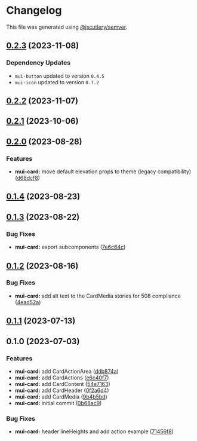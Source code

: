 # Changelog

This file was generated using [@jscutlery/semver](https://github.com/jscutlery/semver).

## [0.2.3](https://github.com/Availity/element/compare/@availity/mui-card@0.2.2...@availity/mui-card@0.2.3) (2023-11-08)

### Dependency Updates

* `mui-button` updated to version `0.4.5`
* `mui-icon` updated to version `0.7.2`
## [0.2.2](https://github.com/Availity/element/compare/@availity/mui-card@0.2.1...@availity/mui-card@0.2.2) (2023-11-07)

## [0.2.1](https://github.com/Availity/element/compare/@availity/mui-card@0.2.0...@availity/mui-card@0.2.1) (2023-10-06)

## [0.2.0](https://github.com/Availity/element/compare/@availity/mui-card@0.1.4...@availity/mui-card@0.2.0) (2023-08-28)

### Features

- **mui-card:** move default elevation props to theme (legacy compatibility) ([d68dcf8](https://github.com/Availity/element/commit/d68dcf8ac16091a7d2d37cebbe19b4645708a28b))

## [0.1.4](https://github.com/Availity/element/compare/@availity/mui-card@0.1.3...@availity/mui-card@0.1.4) (2023-08-23)

## [0.1.3](https://github.com/Availity/element/compare/@availity/mui-card@0.1.2...@availity/mui-card@0.1.3) (2023-08-22)

### Bug Fixes

- **mui-card:** export subcomponents ([7e6c64c](https://github.com/Availity/element/commit/7e6c64c3a22a20213962434b059a7096ce51899c))

## [0.1.2](https://github.com/Availity/element/compare/@availity/mui-card@0.1.1...@availity/mui-card@0.1.2) (2023-08-16)

### Bug Fixes

- **mui-card:** add alt text to the CardMedia stories for 508 compliance ([4ead52a](https://github.com/Availity/element/commit/4ead52a56ce0c604d21f0dfd914fa19fbfa7a610))

## [0.1.1](https://github.com/Availity/element/compare/@availity/mui-card@0.1.0...@availity/mui-card@0.1.1) (2023-07-13)

## 0.1.0 (2023-07-03)

### Features

- **mui-card:** add CardActionArea ([ddb874a](https://github.com/Availity/element/commit/ddb874a5857f494e74d4e177624d8796435634dc))
- **mui-card:** add CardActions ([e6c40f7](https://github.com/Availity/element/commit/e6c40f73ce629254f5bad9bcda66ebcec963bc17))
- **mui-card:** add CardContent ([54e7163](https://github.com/Availity/element/commit/54e716326bd73429905feb86a3f13afbcbbf2a29))
- **mui-card:** add CardHeader ([0f2a6d4](https://github.com/Availity/element/commit/0f2a6d4a321907e0a394120096efc26985aab45f))
- **mui-card:** add CardMedia ([9b4b5bd](https://github.com/Availity/element/commit/9b4b5bdba2dde82035e52ffb5db0d482e652725a))
- **mui-card:** initial commit ([0b68ac9](https://github.com/Availity/element/commit/0b68ac90897d16278d82d02a590ba884d00bb693))

### Bug Fixes

- **mui-card:** header lineHeights and add action example ([71456f8](https://github.com/Availity/element/commit/71456f82a5ace78ef7da752dc649dba709174e02))
